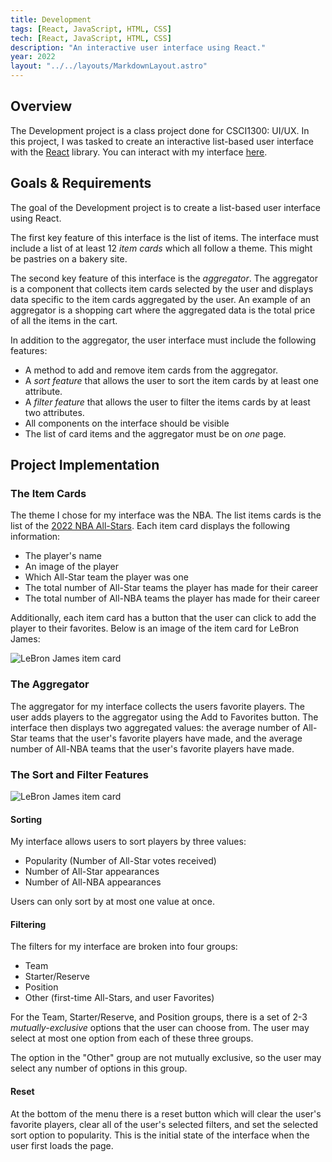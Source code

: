 ```yaml
---
title: Development
tags: [React, JavaScript, HTML, CSS]
tech: [React, JavaScript, HTML, CSS]
description: "An interactive user interface using React."
year: 2022
layout: "../../layouts/MarkdownLayout.astro"
---
```


## Overview

The Development project is a class project done for CSCI1300: UI/UX. In this
project, I was tasked to create an interactive list-based user interface with
the [React](https://reactjs.org/) library. You can interact with my interface
[here](https://naughtynautilus000.github.io/development/).

## Goals & Requirements

The goal of the Development project is to create a list-based user interface
using React.

The first key feature of this interface is the list of items. The interface
must include a list of at least 12 _item cards_ which all follow a theme. This
might be pastries on a bakery site.

The second key feature of this interface is the _aggregator_. The aggregator is
a component that collects item cards selected by the user and displays data
specific to the item cards aggregated by the user. An example of an aggregator
is a shopping cart where the aggregated data is the total price of all the items
in the cart.

In addition to the aggregator, the user interface must include the following
features:

- A method to add and remove item cards from the aggregator.
- A _sort feature_ that allows the user to sort the item cards by at least one
  attribute.
- A _filter feature_ that allows the user to filter the items cards by at least
  two attributes.
- All components on the interface should be visible
- The list of card items and the aggregator must be on _one_ page.

## Project Implementation

### The Item Cards

The theme I chose for my interface was the NBA. The list items cards is the list
of the [2022 NBA All-Stars](https://www.nba.com/allstar/2022/all-star-roster).
Each item card displays the following information:

- The player's name
- An image of the player
- Which All-Star team the player was one
- The total number of All-Star teams the player has made for their career
- The total number of All-NBA teams the player has made for their career

Additionally, each item card has a button that the user can click to add the
player to their favorites. Below is an image of the item card for LeBron James:

<span class="single-image w-1/2">![LeBron James item card](/pages/development/item_card.png)</span>

### The Aggregator

The aggregator for my interface collects the users favorite players. The user
adds players to the aggregator using the Add to Favorites button. The interface
then displays two aggregated values: the average number of All-Star teams that
the user's favorite players have made, and the average number of All-NBA teams
that the user's favorite players have made.

### The Sort and Filter Features

<span class="single-image w-1/2">![LeBron James item card](/pages/development/menu.png)</span>

#### Sorting

My interface allows users to sort players by three values:

- Popularity (Number of All-Star votes received)
- Number of All-Star appearances
- Number of All-NBA appearances

Users can only sort by at most one value at once.

#### Filtering

The filters for my interface are broken into four groups:

- Team
- Starter/Reserve
- Position
- Other (first-time All-Stars, and user Favorites)

For the Team, Starter/Reserve, and Position groups, there is a set of 2-3
_mutually-exclusive_ options that the user can choose from. The user may select
at most one option from each of these three groups.

The option in the "Other" group are not mutually exclusive, so the user may
select any number of options in this group.

#### Reset

At the bottom of the menu there is a reset button which will clear the user's
favorite players, clear all of the user's selected filters, and set the selected
sort option to popularity. This is the initial state of the interface when the
user first loads the page.
